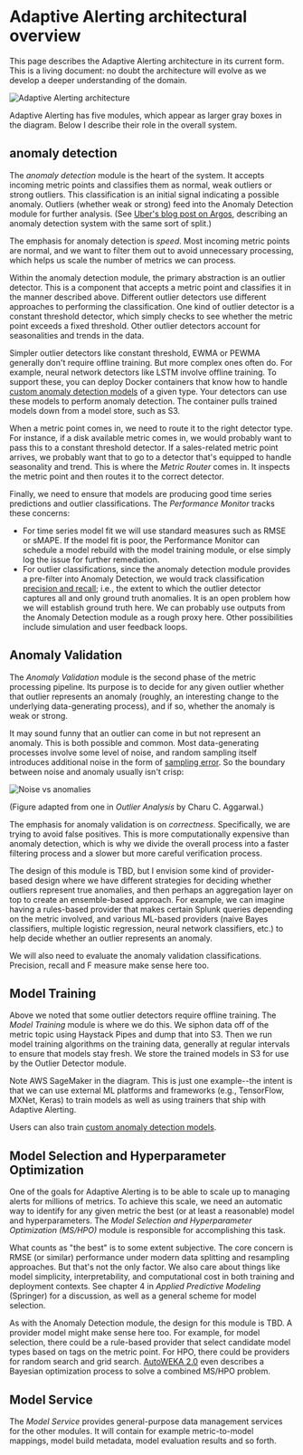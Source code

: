 # Adaptive Alerting architectural overview

This page describes the Adaptive Alerting architecture in its current form. This
is a living document: no doubt the architecture will evolve as we develop a
deeper understanding of the domain.

![Adaptive Alerting architecture](images/aa-arch-overview.png)

Adaptive Alerting has five modules, which appear as larger gray boxes in the
diagram. Below I describe their role in the overall system.

## anomaly detection

The _anomaly detection_ module is the heart of the system. It accepts incoming
metric points and classifies them as normal, weak outliers or strong outliers.
This classification is an initial signal indicating a possible anomaly. Outliers
(whether weak or strong) feed into the Anomaly Detection module for further
analysis. (See [Uber's blog post on Argos](https://eng.uber.com/argos/),
describing an anomaly detection system with the same sort of split.)

The emphasis for anomaly detection is _speed_. Most incoming metric points are
normal, and we want to filter them out to avoid unnecessary processing, which
helps us scale the number of metrics we can process.

Within the anomaly detection module, the primary abstraction is an outlier
detector. This is a component that accepts a metric point and classifies it in
the manner described above. Different outlier detectors use different approaches
to performing the classification. One kind of outlier detector is a constant
threshold detector, which simply checks to see whether the metric point exceeds
a fixed threshold. Other outlier detectors account for seasonalities and trends
in the data.

Simpler outlier detectors like constant threshold, EWMA or PEWMA generally don't require offline training. But more
complex ones often do. For example, neural network detectors like LSTM involve offline training. To support these, you
can deploy Docker containers that know how to handle [custom anomaly detection models](custom-od-models.md) of a given
type. Your detectors can use these models to perform anomaly detection. The container pulls trained models down from a
model store, such as S3.

When a metric point comes in, we need to route it to the right detector type.
For instance, if a disk available metric comes in, we would probably want to
pass this to a constant threshold detector. If a sales-related metric point
arrives, we probably want that to go to a detector that's equipped to handle
seasonality and trend. This is where the _Metric Router_ comes in. It inspects
the metric point and then routes it to the correct detector.

Finally, we need to ensure that models are producing good time series
predictions and outlier classifications. The _Performance Monitor_ tracks these
concerns:

- For time series model fit we will use standard measures such as RMSE or sMAPE.
  If the model fit is poor, the Performance Monitor can schedule a model rebuild
  with the model training module, or else simply log the issue for further
  remediation.
- For outlier classifications, since the anomaly detection module provides a
  pre-filter into Anomaly Detection, we would track classification
  [precision and recall](https://en.wikipedia.org/wiki/Precision_and_recall);
  i.e., the extent to which the outlier detector captures all and only ground
  truth anomalies. It is an open problem how we will establish ground truth
  here. We can probably use outputs from the Anomaly Detection module as a
  rough proxy here. Other possibilities include simulation and user feedback
  loops.

## Anomaly Validation

The _Anomaly Validation_ module is the second phase of the metric processing
pipeline. Its purpose is to decide for any given outlier whether that outlier
represents an anomaly (roughly, an interesting change to the underlying
data-generating process), and if so, whether the anomaly is weak or strong.

It may sound funny that an outlier can come in but not represent an anomaly.
This is both possible and common. Most data-generating processes involve some
level of noise, and random sampling itself introduces additional noise in the
form of [sampling error](https://en.wikipedia.org/wiki/Sampling_error). So the
boundary between noise and anomaly usually isn't crisp:

![Noise vs anomalies](./images/normal-noise-anomaly.png)

(Figure adapted from one in _Outlier Analysis_ by Charu C. Aggarwal.)

The emphasis for anomaly validation is on _correctness_. Specifically, we are
trying to avoid false positives. This is more computationally expensive than
anomaly detection, which is why we divide the overall process into a faster
filtering process and a slower but more careful verification process.

The design of this module is TBD, but I envision some kind of provider-based
design where we have different strategies for deciding whether outliers
represent true anomalies, and then perhaps an aggregation layer on top to
create an ensemble-based approach. For example, we can imagine having a
rules-based provider that makes certain Splunk queries depending on the metric
involved, and various ML-based providers (naive Bayes classifiers, multiple
logistic regression, neural network classifiers, etc.) to help decide whether an
outlier represents an anomaly.

We will also need to evaluate the anomaly validation classifications. Precision, recall and F measure make sense here too.

## Model Training

Above we noted that some outlier detectors require offline training. The _Model
Training_ module is where we do this. We siphon data off of the metric topic
using Haystack Pipes and dump that into S3. Then we run model training
algorithms on the training data, generally at regular intervals to ensure that
models stay fresh. We store the trained models in S3 for use by the Outlier
Detector module.

Note AWS SageMaker in the diagram. This is just one example--the intent is that
we can use external ML platforms and frameworks (e.g., TensorFlow, MXNet, Keras)
to train models as well as using trainers that ship with Adaptive Alerting.

Users can also train [custom anomaly detection models](custom-od-models.md).

## Model Selection and Hyperparameter Optimization

One of the goals for Adaptive Alerting is to be able to scale up to managing
alerts for millions of metrics. To achieve this scale, we need an automatic way
to identify for any given metric the best (or at least a reasonable) model and
hyperparameters. The _Model Selection and Hyperparameter Optimization (MS/HPO)_
module is responsible for accomplishing this task.

What counts as "the best" is to some extent subjective. The core concern is RMSE
(or similar) performance under modern data splitting and resampling approaches.
But that's not the only factor. We also care about things like model simplicity,
interpretability, and computational cost in both training and deployment
contexts. See chapter 4 in _Applied Predictive Modeling_ (Springer) for a
discussion, as well as a general scheme for model selection.

As with the Anomaly Detection module, the design for this module is TBD. A
provider model might make sense here too. For example, for model selection,
there could be a rule-based provider that select candidate model types based on
tags on the metric point. For HPO, there could be providers for random search
and grid search. [AutoWEKA 2.0](http://www.jmlr.org/papers/volume18/16-261/16-261.pdf)
even describes a Bayesian optimization process to solve a combined MS/HPO
problem.

## Model Service

The _Model Service_ provides general-purpose data management services for the
other modules. It will contain for example metric-to-model mappings, model build
metadata, model evaluation results and so forth.
